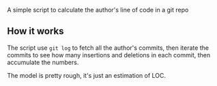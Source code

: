A simple script to calculate the author's line of code in a git repo

## How it works

The script use `git log` to fetch all the author's commits, then iterate the commits to see how many insertions and deletions in each commit, then accumulate the numbers.

The model is pretty rough, it's just an estimation of LOC.
